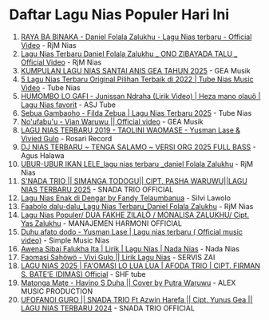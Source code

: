 # Daftar Lagu Nias Populer Hari Ini

1. [RAYA BA BINAKA - Daniel Folala Zalukhu - Lagu Nias terbaru - Official Video](https://www.youtube.com/watch?v=HPPaB3UoqBA) - RjM Nias
2. [Lagu Nias Terbaru Daniel Folala Zalukhu _ ONO ZIBAYADA TALU _ Official Video](https://www.youtube.com/watch?v=04RXa_a2lXI) - RjM Nias
3. [KUMPULAN LAGU NIAS SANTAI ANIS GEA TAHUN 2025](https://www.youtube.com/watch?v=zb9EHbmDImA) - GEA Musik
4. [5 Lagu Nias Terbaru Original Pilihan Terbaik di 2022 | Tube Nias Music Video](https://www.youtube.com/watch?v=PD-jNenedRc) - Tube Nias
5. [HUMOMBO LO GAFI - Junissan Ndraha (Lirik Video) | Heza mano olauõ | Lagu Nias favorit](https://www.youtube.com/watch?v=refb5WECoBI) - ASJ Tube
6. [Sebua Gambaoho - Filda Zebua | Lagu Nias Terbaru 2025](https://www.youtube.com/watch?v=RLv9ymnbT8c) - Tube Nias
7. [No&#39;ufabu&#39;u - Vian Waruwu || Official video](https://www.youtube.com/watch?v=YG_-wtZbv6E) - GEA Musik
8. [LAGU NIAS TERBARU 2019  - TAOLINI WAOMASE - Yusman Lase &amp; Vivied Gulo](https://www.youtube.com/watch?v=0TG2KckWQq8) - Rosari Record
9. [DJ NIAS TERBARU ~ TENGA SALAMO ~ VERSI ORG 2025 FULL BASS](https://www.youtube.com/watch?v=7qC3FQHhK7o) - Agus Halawa
10. [UBUR-UBUR IKAN LELE_lagu nias terbaru _daniel Folala Zalukhu](https://www.youtube.com/watch?v=w8JHut3iWWs) - RjM Nias
11. [S&#39;NADA TRIO || SIMANGA TODOGU|| CIPT. PASHA WARUWU||LAGU NIAS TERBARU 2025](https://www.youtube.com/watch?v=XdlNTCo4Yl4) - SNADA TRIO OFFICIAL
12. [Lagu Nias Enak di Dengar by Fandy Telaumbanua](https://www.youtube.com/watch?v=eBUQGDXBkcc) - Silvi Lawolo
13. [Faabolo dalu-dalu_Lagu Nias Terbaru_Daniel Folala Zalukhu](https://www.youtube.com/watch?v=RimbPRJTzFY) - RjM Nias
14. [Lagu Nias Populer/ DUA FAKHE ZILALÖ / MONALISA ZALUKHU/ Cipt. Yas Zalukhu](https://www.youtube.com/watch?v=Y-4mL8kmb9E) - MANAJEMEN HARMONI OFFICIAL
15. [Duhu afato dodo - Yusman Lase | Lagu nias terbaru ( Official music video)](https://www.youtube.com/watch?v=ZVtyuJfGgEk) - Simple Music Nias
16. [Awena Sibai Falukha Ita | Lirik | Lagu Nias | Nada Nias](https://www.youtube.com/watch?v=yF03U5rKZhs) - Nada Nias
17. [Faomasi Sahöwö - Vivi Gulo || Lirik Lagu Nias](https://www.youtube.com/watch?v=i5MzEbqNbCc) - SERVIS ZAI
18. [LAGU NIAS 2025 | FA&#39;OMASI LO LUA LUA | AFODA TRIO | CIPT. FIRMAN S. BATE&#39;E (DIMAS) Official](https://www.youtube.com/watch?v=khIB8MPs04A) - SHF tube
19. [Matonga Mate - Havino S Duha || Cover by Putra Waruwu](https://www.youtube.com/watch?v=ohtjtpCcL5M) - ALEX MUSIC PRODUCTION
20. [UFOFANOI GURO || SNADA TRIO Ft Azwin Harefa || Cipt. Yunus Gea || LAGU NIAS TERBARU 2024](https://www.youtube.com/watch?v=avCtnBPE3lk) - SNADA TRIO OFFICIAL
